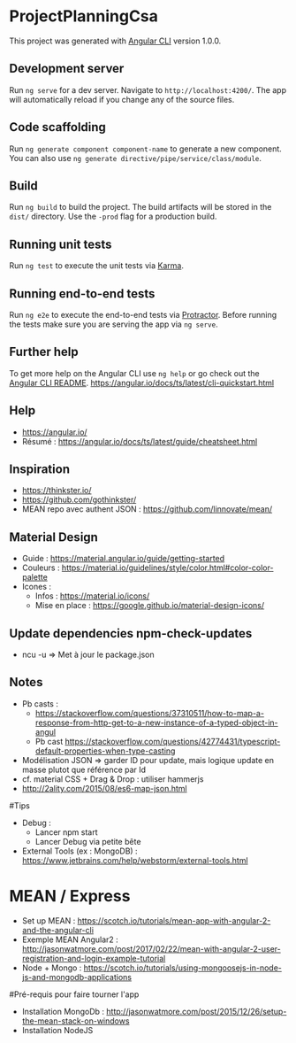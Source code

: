 # ProjectPlanningCsa

This project was generated with [Angular CLI](https://github.com/angular/angular-cli) version 1.0.0.

## Development server

Run `ng serve` for a dev server. Navigate to `http://localhost:4200/`. The app will automatically reload if you change any of the source files.

## Code scaffolding

Run `ng generate component component-name` to generate a new component. You can also use `ng generate directive/pipe/service/class/module`.

## Build

Run `ng build` to build the project. The build artifacts will be stored in the `dist/` directory. Use the `-prod` flag for a production build.

## Running unit tests

Run `ng test` to execute the unit tests via [Karma](https://karma-runner.github.io).

## Running end-to-end tests

Run `ng e2e` to execute the end-to-end tests via [Protractor](http://www.protractortest.org/).
Before running the tests make sure you are serving the app via `ng serve`.

## Further help

To get more help on the Angular CLI use `ng help` or go check out the [Angular CLI README](https://github.com/angular/angular-cli/blob/master/README.md).
https://angular.io/docs/ts/latest/cli-quickstart.html

## Help
* https://angular.io/
* Résumé : https://angular.io/docs/ts/latest/guide/cheatsheet.html 

## Inspiration
* https://thinkster.io/
* https://github.com/gothinkster/
* MEAN repo avec authent JSON : https://github.com/linnovate/mean/

## Material Design
* Guide : https://material.angular.io/guide/getting-started
* Couleurs : https://material.io/guidelines/style/color.html#color-color-palette
* Icones : 
  * Infos : https://material.io/icons/
  * Mise en place : https://google.github.io/material-design-icons/
  
## Update dependencies npm-check-updates
* ncu -u => Met à jour le package.json

## Notes
* Pb casts : 
  * https://stackoverflow.com/questions/37310511/how-to-map-a-response-from-http-get-to-a-new-instance-of-a-typed-object-in-angul
  * Pb cast https://stackoverflow.com/questions/42774431/typescript-default-properties-when-type-casting
* Modélisation JSON => garder ID pour update, mais logique update en masse plutot que référence par Id
* cf. material CSS + Drag & Drop : utiliser hammerjs
* http://2ality.com/2015/08/es6-map-json.html

#Tips
* Debug : 
  * Lancer npm start
  * Lancer Debug via petite bête
* External Tools (ex : MongoDB) : https://www.jetbrains.com/help/webstorm/external-tools.html
  
# MEAN / Express
* Set up MEAN : https://scotch.io/tutorials/mean-app-with-angular-2-and-the-angular-cli 
* Exemple MEAN Angular2 : http://jasonwatmore.com/post/2017/02/22/mean-with-angular-2-user-registration-and-login-example-tutorial
* Node + Mongo : https://scotch.io/tutorials/using-mongoosejs-in-node-js-and-mongodb-applications

#Pré-requis pour faire tourner l'app
* Installation MongoDb : http://jasonwatmore.com/post/2015/12/26/setup-the-mean-stack-on-windows
* Installation NodeJS


